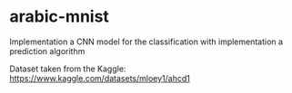 # arabic-mnist
Implementation a CNN model for the classification with implementation a prediction algorithm

Dataset taken from the Kaggle:
https://www.kaggle.com/datasets/mloey1/ahcd1
